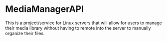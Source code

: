 # MediaManagerAPI
This is a project/service for Linux servers that will allow for users to manage their media library without having to remote into the server to manually organize their files.
